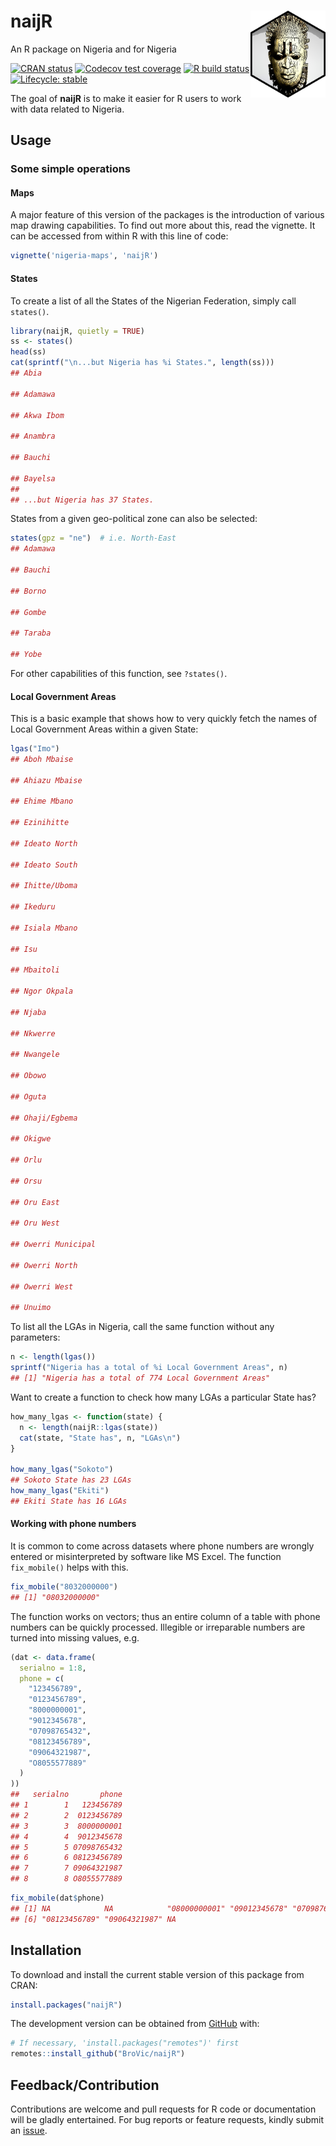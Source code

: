 
<!-- README.md is generated from README.Rmd. Please edit that file -->

# naijR <img src="man/figures/logo.png" width=120px align="right" />

An R package on Nigeria and for Nigeria

<!-- badges: start -->

[![CRAN
status](https://www.r-pkg.org/badges/version/naijR)](https://cran.r-project.org/package=naijR)
[![Codecov test
coverage](https://codecov.io/gh/BroVic/naijR/branch/master/graph/badge.svg)](https://codecov.io/gh/BroVic/naijR?branch=master)
[![R build
status](https://github.com/BroVic/naijR/workflows/R-CMD-check/badge.svg)](https://github.com/BroVic/naijR/actions)
[![Lifecycle:
stable](https://img.shields.io/badge/lifecycle-stable-brightgreen.svg)](https://lifecycle.r-lib.org/articles/stages.html#stable)
<!-- badges: end -->

The goal of **naijR** is to make it easier for R users to work with data
related to Nigeria.

## Usage

### Some simple operations

#### Maps

A major feature of this version of the packages is the introduction of
various map drawing capabilities. To find out more about this, read the
vignette. It can be accessed from within R with this line of code:

``` r
vignette('nigeria-maps', 'naijR')
```

#### States

To create a list of all the States of the Nigerian Federation, simply
call `states()`.

``` r
library(naijR, quietly = TRUE)
ss <- states()
head(ss)
cat(sprintf("\n...but Nigeria has %i States.", length(ss)))
## Abia

## Adamawa

## Akwa Ibom

## Anambra

## Bauchi

## Bayelsa
## 
## ...but Nigeria has 37 States.
```

States from a given geo-political zone can also be selected:

``` r
states(gpz = "ne")  # i.e. North-East
## Adamawa

## Bauchi

## Borno

## Gombe

## Taraba

## Yobe
```

For other capabilities of this function, see `?states()`.

#### Local Government Areas

This is a basic example that shows how to very quickly fetch the names
of Local Government Areas within a given State:

``` r
lgas("Imo")
## Aboh Mbaise

## Ahiazu Mbaise

## Ehime Mbano

## Ezinihitte

## Ideato North

## Ideato South

## Ihitte/Uboma

## Ikeduru

## Isiala Mbano

## Isu

## Mbaitoli

## Ngor Okpala

## Njaba

## Nkwerre

## Nwangele

## Obowo

## Oguta

## Ohaji/Egbema

## Okigwe

## Orlu

## Orsu

## Oru East

## Oru West

## Owerri Municipal

## Owerri North

## Owerri West

## Unuimo
```

To list all the LGAs in Nigeria, call the same function without any
parameters:

``` r
n <- length(lgas())
sprintf("Nigeria has a total of %i Local Government Areas", n)
## [1] "Nigeria has a total of 774 Local Government Areas"
```

Want to create a function to check how many LGAs a particular State has?

``` r
how_many_lgas <- function(state) {
  n <- length(naijR::lgas(state))
  cat(state, "State has", n, "LGAs\n")
}

how_many_lgas("Sokoto")
## Sokoto State has 23 LGAs
how_many_lgas("Ekiti")
## Ekiti State has 16 LGAs
```

#### Working with phone numbers

It is common to come across datasets where phone numbers are wrongly
entered or misinterpreted by software like MS Excel. The function
`fix_mobile()` helps with this.

``` r
fix_mobile("8032000000")
## [1] "08032000000"
```

The function works on vectors; thus an entire column of a table with
phone numbers can be quickly processed. Illegible or irreparable numbers
are turned into missing values, e.g.

``` r
(dat <- data.frame(
  serialno = 1:8,
  phone = c(
    "123456789",
    "0123456789",
    "8000000001",
    "9012345678",
    "07098765432",
    "08123456789",
    "09064321987",
    "O8055577889"
  )
))
##   serialno       phone
## 1        1   123456789
## 2        2  0123456789
## 3        3  8000000001
## 4        4  9012345678
## 5        5 07098765432
## 6        6 08123456789
## 7        7 09064321987
## 8        8 O8055577889
```

``` r
fix_mobile(dat$phone)
## [1] NA            NA            "08000000001" "09012345678" "07098765432"
## [6] "08123456789" "09064321987" NA
```

## Installation

To download and install the current stable version of this package from
CRAN:

``` r
install.packages("naijR")
```

The development version can be obtained from
[GitHub](https://github.com/BroVic/naijR) with:

``` r
# If necessary, 'install.packages("remotes")' first
remotes::install_github("BroVic/naijR")
```

## Feedback/Contribution

Contributions are welcome and pull requests for R code or documentation
will be gladly entertained. For bug reports or feature requests, kindly
submit an [issue](https://github.com/BroVic/naijR/issues/new).
